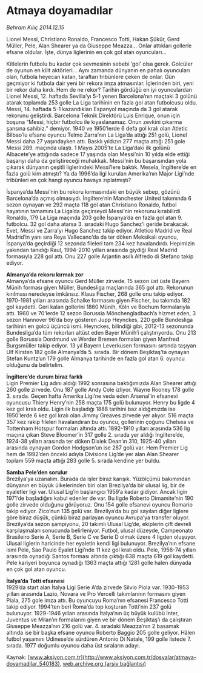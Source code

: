 # Atmaya doyamadılar

*Behram Kılıç 2014.12.15*

<div class="pNewsDetailMainContent" itemprop="articleBody">
 <p>
  Lionel Messi, Christiano Ronaldo, Francesco Totti, Hakan Şükür, Gerd Müller, Pele, Alan Shearer ya da Giuseppe Meazza... Onlar attıkları gollerle efsane oldular. İşte, dünya liglerinin en çok gol atan oyuncuları…
 </p>
 <p>
  Kitlelerin futbolu bu kadar çok sevmesinin sebebi ‘gol’ olsa gerek. Golcüler de oyunun en kilit aktörleri… Aynı zamanda dünyanın en pahalı oyuncuları olan, futbola heyecan katan, taraftarı tribünlere çeken de onlar. Gün geçmiyor ki futbola dair yeni bir rekora imza atmasınlar. İçlerinden biri, yeni bir rekor daha kırdı. Hem de ne rekor? Tarihin gördüğü en iyi oyunculardan Lionel Messi, 12. haftada Sevilla’yı 5-1 yenen Barcelona’nın maçtaki 3 golünü atarak toplamda 253 golle La Liga tarihinin en fazla gol atan futbolcusu oldu. Messi, 14. haftada 5-1 kazandıkları Espanyol maçında da 3 gol atarak rekorunu geliştirdi. Barcelona Teknik Direktörü Luis Enrique, onun için boşuna “Messi, hiçbir futbolcu ile kıyaslanamaz. Onun zevkini çıkarma şansına sahibiz.” demiyor. 1940 ve 1950’lerde 6 defa gol kralı olan Atletic Bilbao’lu efsane oyuncu Telmo Zarra’nın La Liga’da attığı 251 golü, Lionel Messi daha 27 yaşındayken attı. Basklı yıldızın 277 maçta attığı 251 gole Messi 289. maçında ulaştı. 1 Mayıs 2005’te La Liga’daki ilk golünü Albacete’ye attığında sadece 17 yaşında olan Messi’nin 10 yılda elde ettiği başarıyı daha da geliştireceği muhakkak. Messi’nin bu başarısından yola çıkarak dünyanın çeşitli liglerindeki Messi’lere baktık. Mesela, İngiltere’de en fazla golü kim atmıştı? Ya da 1996’da ligi kurulan Amerika’nın Major Ligi’nde tribünleri en çok hangi oyuncu havaya zıplatmıştı?
 </p>
 <p>
  İspanya’da Messi’nin bu rekoru kırmasındaki en büyük sebep, gözünü Barcelona’da açmış olmasıydı. İngiltere’nin Manchester United takımında 6 sezon oynayan ve 292 maçta 118 gol atan Christiano Ronaldo, futbol hayatının tamamını La Liga’da geçirseydi Messi’nin rekorunu kırabilirdi. Ronaldo, 179 La Liga maçında 203 golle İspanya’da en fazla gol atan 9. futbolcu. 32 gol daha atarsa 3. sıradaki Hugo Sanchez’i geride bırakacak. Evet, Messi ve Zarra’yı Hugo Sanchez takip ediyor. Atletico Madrid ve Real Madrid’in yanı sıra Reya Vallecano’da da ter döken Meksikalı oyuncu, İspanya’da geçirdiği 12 sezonda fileleri tam 234 kez havalandırdı. Hepimizin yakından tanıdığı Raul, 1994-2010 yılları arasında giydiği Real Madrid formasıyla 228 gol attı. Onu 227 golle Arjantin asıllı Alfredo di Stefano takip ediyor.
 </p>
 <p>
  <strong>
   Almanya’da rekoru kırmak zor
  </strong>
  <br>
   Almanya’da efsane oyuncu Gerd Müller zirvede. 15 sezon üst üste Bayern Münih forması giyen Müller, Bundesliga maçlarında 365 gol attı. Rekorunun kırılması neredeyse imkânsız. Klaus Fischer, 268 golle onu takip ediyor. 1970-1981 yılları arasında Schalke formasını giyen Fischer, bu takımda 182 gol kaydetti. Geri kalan gollerini 1860 Münih, Köln ve Bochum formalarıyla attı. 1960 ve 70’lerde 12 sezon Borussia Mönchengladbach’a hizmet eden, 3 sezon Hannover 96’da boy gösteren Jupp Heynckes, 220 golle Bundesliga tarihinin en golcü üçüncü ismi. Heynckes, bilindiği gibi, 2012-13 sezonunda Bundesliga’da tüm rekorları altüst eden Bayer Münih’i çalıştırıyordu. Onu 213 golle Borussia Dordmund ve Werder Bremen formaları giyen Manfred Burgsmüller takip ediyor. 13 yıl Bayern Leverkusen formasını sırtında taşıyan Ulf Kirsten 182 golle Almanya’da 5. sırada. Bir dönem Beşiktaş’ta oynayan Stefan Kuntz’un 179 golle Almanya tarihinde en fazla gol atan 6. oyuncu olduğunu da belirtelim.
  </br>
 </p>
 <p>
  <strong>
   İngiltere’de durum biraz farklı
  </strong>
  <br>
   Ligin Premier Lig adını aldığı 1992 sonrasına baktığımızda Alan Shearer attığı 260 golle zirvede. Onu 187 golle Andy Cole izliyor. Wayne Rooney 178 golle 3. sırada. Geçen hafta Amerika Ligi’ne veda eden Arsenal’in efsanevi oyuncusu Thiery Henry’nin 258 maçta 175 golü bulunuyor. Henry bu ligde 4 kez gol kralı oldu. Ligin ilk başladığı 1888 tarihini baz aldığımızda ise 1950’lerde 6 kez gol kralı olan Jimmy Greaves zirvede yer alıyor. 516 maçta 357 kez rakip fileleri havalandıran bu oyuncu, gollerinin çoğunu Chelsea ve Tottenham Hotspur formaları altında attı. 1892-1910 yılları arasında 536 lig maçına çıkan Steve Bloomer’in 317 golle 2. sırada yer aldığı İngiltere’de, 1924-38 yılları arasında ter döken Dixiek Dean’ın 310, 1925-40 yılları arasında oynayan Gordon Hodgson’un ise 287 golü var. Hem Premier Lig hem de 1992’den önceki adıyla Divisions Lig’de yer alan Alan Shearer toplam 559 maçta attığı 283 golle 5. sırada kendine yer buldu.
  </br>
 </p>
 <p>
  <strong>
   Samba Pele’den sorulur
  </strong>
  <br>
   Brezilya’ya uzanalım. Burada da işler biraz karışık. Yüzölçümü bakımından dünyanın en büyük ülkelerinden biri olan Brezilya’da bir ulusal lig, bir de eyaletler ligi var. Ulusal Lig’in başlangıcı 1959’a kadar gidiyor. Ancak ligin 1971’de başladığını kabul edenler de var. Bu ligde Roberto Dimamite’nin 190 golle zirvede olduğunu görüyoruz. Onu 154 golle efsanevi oyuncu Romario takip ediyor. Zico’nun 135 golü var. Brezilya’da bu gol sayıları diğer liglere göre biraz düşük, çünkü biraz parlayan oyuncu Avrupa’ya transfer oluyor. Brezilya’da sezon şampiyonu, 20 takımlı Ulusal Lig’de, ekiplerin çift devreli karşılaşmaları sonucunda belirleniyor. Futbol, ulusal düzeyde, Campeonato Brasileiro Serie A, Serie B, Serie C ve Serie D olmak üzere 4 ligden oluşuyor. Ulusal liglerin haricinde her eyaletin kendi ligi bulunuyor. Brezilya’nın efsane ismi Pele, Sao Paulo Eyalet Ligi’nde 11 kez gol kralı oldu. Pele, 1956-74 yılları arasında oynadığı Santos forması altında çıktığı 638 maçta 619 gol kaydetti. Pele kariyeri boyunca oynadığı 1363 maçta attığı 1281 golle halen dünyada en çok gol atan oyuncu.
  </br>
 </p>
 <p>
  <strong>
   İtalya’da Totti efsanesi
  </strong>
  <br>
   1929’da start alan İtalya Ligi Serie A’da zirvede Silvio Piola var. 1930-1953 yılları arasında Lazio, Novara ve Pro Vercelli takımlarının formasını giyen Piala, 275 gole imza attı. Bu oyuncuyu Roma’nın efsanesi Francesco Totti takip ediyor. 1994’ten beri Roma’da top koşturan Totti’nin 237 golü bulunuyor. 1929-1946 yılları arasında İtalya’nın üç büyük kulübü İnter, Juventus ve Milan’ın formalarını giyen ve bir dönem Beşiktaş’ı da çalıştıran Giuseppe Meazza’nın 216 golü var. 4. sıradaki Meazza’nın 2 basamak altında ise bir başka efsane oyuncu Roberto Baggio 205 golle geliyor. Hâlen futbol yaşamını Udinese’de sürdüren Antonio Di Natale, 199 golle listede 7. sırada. 1977 doğumlu oyuncu daha üst sıraların adayı.
  </br>
 </p>
</div>


Kaynak: [www.aksiyon.com.tr](http://www.aksiyon.com.tr/dosyalar/atmaya-doyamadilar_540183), [web.archive.org (arşiv bağlantısı)](http://web.archive.org/web/20141222215056/http://www.aksiyon.com.tr/dosyalar/atmaya-doyamadilar_540183)
